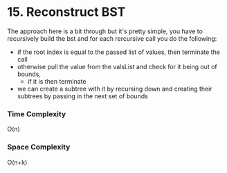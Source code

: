 # 15. Reconstruct BST

The approach here is a bit through but it's pretty simple, you have to recursively build
the bst and for each rercursive call you do the following:

- if the root index is equal to the passed list of values, then terminate the call
- otherwise pull the value from the valsList and check for it being out of bounds,
  - if it is then terminate
- we can create a subtree with it by recursing down and creating their subtrees by passing
  in the next set of bounds

### Time Complexity

O(n)

### Space Complexity

O(n+k)
